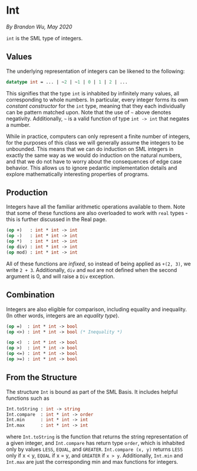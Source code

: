 # Int
_By Brandon Wu, May 2020_

`int` is the SML type of integers.

## Values
The underlying representation of integers can be likened to the following:
```sml
datatype int = ... | ~2 | ~1 | 0 | 1 | 2 | ...
```
This signifies that the type `int` is inhabited by infinitely many values, all corresponding to whole numbers. In particular, every integer forms its own _constant constructor_ for the `int` type, meaning that they each individually can be pattern matched upon. Note that the use of `~` above denotes negativity. Additionally, `~` is a valid function of type `int -> int` that negates a number.

While in practice, computers can only represent a finite number of integers, for the purposes of this class we will generally assume the integers to be unbounded. This means that we can do induction on SML integers in exactly the same way as we would do induction on the natural numbers, and that we do not have to worry about the consequences of edge case behavior. This allows us to ignore pedantic implementation details and explore mathematically interesting properties of programs.

## Production
Integers have all the familiar arithmetic operations available to them. Note that some of these functions are also overloaded to work with `real` types - this is further discussed in the Real page.
```sml
(op +)   : int * int -> int
(op -)   : int * int -> int
(op *)   : int * int -> int
(op div) : int * int -> int
(op mod) : int * int -> int
```

All of these functions are _infixed_, so instead of being applied as `+(2, 3)`, we write `2 + 3`. Additionally, `div` and `mod` are not defined when the second argument is 0, and will raise a `Div` exception.

## Combination
Integers are also eligible for comparison, including equality and inequality. (In other words, integers are an _equality type_).
```sml
(op =)  : int * int -> bool
(op <>) : int * int -> bool (* Inequality *)

(op <)  : int * int -> bool
(op >)  : int * int -> bool
(op <=) : int * int -> bool
(op >=) : int * int -> bool
```

## From the Structure
The structure `Int` is bound as part of the SML Basis. It includes helpful functions such as
```sml
Int.toString : int -> string
Int.compare  : int * int -> order
Int.min      : int * int -> int
Int.max      : int * int -> int
```
where `Int.toString` is the function that returns the string representation of a given integer, and `Int.compare` has return type `order`, which is inhabited only by values `LESS`, `EQUAL`, and `GREATER`. `Int.compare (x, y)` returns `LESS` only if x < y, `EQUAL` if x = y, and `GREATER` if `x > y`. Additionally, `Int.min` and `Int.max` are just the corresponding min and max functions for integers.

